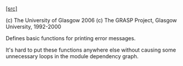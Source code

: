 [[src]](https://github.com/ghc/ghc/tree/master/compiler/utils/Panic.hs)

(c) The University of Glasgow 2006
(c) The GRASP Project, Glasgow University, 1992-2000

Defines basic functions for printing error messages.

It's hard to put these functions anywhere else without causing
some unnecessary loops in the module dependency graph.
